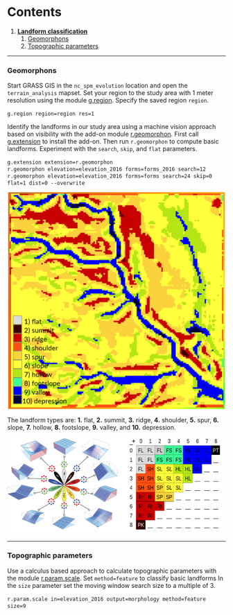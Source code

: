 # Contents
1. [**Landform classification**](#landform-classification.md)
    1. [Geomorphons](#geomorphons)
    2. [Topographic parameters](#topographic-parameters)

---

### Geomorphons
Start GRASS GIS in the `nc_spm_evolution` location
and open the `terrain_analysis` mapset.
Set your region to the study area
with 1 meter resolution
using the module
[g.region](https://grass.osgeo.org/grass74/manuals/g.region.html).
Specify the saved region `region`.
```
g.region region=region res=1
```

Identify the landforms in our study area using
a machine vision approach based on visibility
with the add-on module
[r.geomorphon](https://grass.osgeo.org/grass74/manuals/addons/r.geomorphon.html).
First call
[g.extension](https://grass.osgeo.org/grass74/manuals/g.extension.html)
to install the add-on.
Then run `r.geomorphon` to compute basic landforms.
Experiment with the
`search`, `skip`, and `flat` parameters.
```
g.extension extension=r.geomorphon
r.geomorphon elevation=elevation_2016 forms=forms_2016 search=12
r.geomorphon elevation=elevation_2016 forms=forms search=24 skip=0 flat=1 dist=0 --overwrite
```

<p align="center">
  <img src="images/landforms/landforms.png" height="500">
</p>

The landform types are:
**1.** flat, **2.** summit, **3.** ridge, **4.** shoulder, **5.** spur,
**6.** slope, **7.** hollow, **8.** footslope, **9.** valley,
and **10.** depression.

<p align="center"><img src="images/landforms/geomorphon_legend.png"></p>

---

### Topographic parameters
Use a calculus based approach to calculate topographic parameters
with the module
[r.param.scale](https://grass.osgeo.org/grass74/manuals/r.param.scale.html).
Set `method=feature` to classify basic landforms
In the `size` parameter set the moving window search size to a multiple of 3.
```
r.param.scale in=elevation_2016 output=morphology method=feature size=9
```

